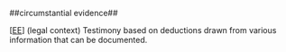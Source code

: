 ##circumstantial evidence##

\[[EE](SOURCES.md#EE)\]  (legal context) Testimony based on deductions drawn from various information that can be documented.

